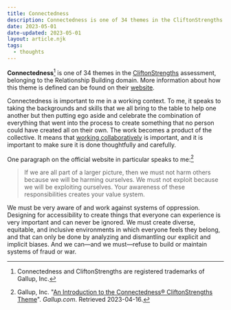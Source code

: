 ```yaml
---
title: Connectedness
description: Connectedness is one of 34 themes in the CliftonStrengths assessment, belonging to the Relationship Building domain.
date: 2023-05-01
date-updated: 2023-05-01
layout: article.njk
tags:
  - thoughts
---
```

**Connectedness**[^1] is one of 34 themes in the [CliftonStrengths](/cliftonstrengths) assessment, belonging to the Relationship Building domain. More information about how this theme is defined can be found on their [website](https://www.gallup.com/cliftonstrengths/en/252197/connectedness-theme.aspx).

Connectedness is important to me in a working context. To me, it speaks to taking the backgrounds and skills that we all bring to the table to help one another but then putting ego aside and celebrate the combination of everything that went into the process to create something that no person could have created all on their own. The work becomes a product of the collective. It means that [working collaboratively](/working-collaboratively) is important, and it is important to make sure it is done thoughtfully and carefully.

One paragraph on the official website in particular speaks to me:[^2]

> If we are all part of a larger picture, then we must not harm others because we will be harming ourselves. We must not exploit because we will be exploiting ourselves. Your awareness of these responsibilities creates your value system.

We must be very aware of and work against systems of oppression. Designing for accessibility to create things that everyone can experience is very important and can never be ignored. We must create diverse, equitable, and inclusive environments in which everyone feels they belong, and that can only be done by analyzing and dismantling our explicit and implicit biases. And we can—and we must—refuse to build or maintain systems of fraud or war.

[^1]: Connectedness and CliftonStrengths are registered trademarks of Gallup, Inc.
[^2]: Gallup, Inc. "[An Introduction to the Connectedness® CliftonStrengths Theme](https://www.gallup.com/cliftonstrengths/en/252197/connectedness-theme.aspx)". *Gallup.com*. Retrieved 2023-04-16.